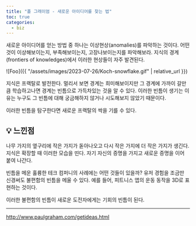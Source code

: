 ```yaml
---
title: "폴 그래이엄 - 새로운 아이디어를 찾는 법"
toc: true
categories:
  - biz
---
```


새로운 아이디어를 얻는 방법 중 하나는 이상현상(anomalies)를 파악하는 것이다.
어떤 것이 이상해보이는지, 부족해보이는지, 고장나보이는지를 파악해보라.
지식의 경계(frontiers of knowledges)에서 이러한 현상들이 자주 발견된다.

![Foo]({{ "/assets/images/2023-07-26/Koch-snowflake.gif" | relative_url }})

지식은 프랙탈로 발전한다.
멀리서 보면 경계는 희미해보이지만 그 경계에 가까이 갈만큼 학습하고나면 경계는 빈틈으로 가득차있는 것을 알 수 있다.
이러한 빈틈이 생기는 이유는 누구도 그 빈틈에 대해 궁금해하지 않거나 시도해보지 않았기 때문이다.

이러한 빈틈을 탐구한다면 새로운 프랙탈의 싹을 기를 수 있다.

## 💡 느낀점

나무 가지의 옆구리에 작은 가지가 돋아나오고 다시 작은 가지에 더 작은 가지가 생긴다.
지식은 확장할 때 이러한 모습을 띤다. 자기 자신의 증명을 가지고 새로운 증명을 이어 붙여 나간다.

빈틈을 메운 훌륭한 테크 컴퍼니의 사례에는 어떤 것들이 있을까?
유저 경험을 조금만 신경써도 불편함의 빈틈을 메울 수 있다.
예를 들어, 피트니스 앱의 운동 동작을 3D로 표현하는 것이다.

이러한 불편함의 빈틈이 새로운 도전자에게는 기회의 빈틈이 된다.

---

http://www.paulgraham.com/getideas.html
